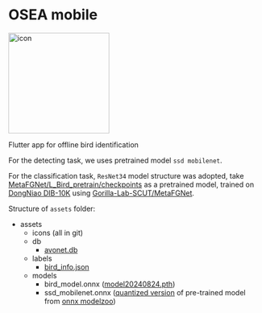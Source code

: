 # OSEA mobile

<img src="/assets/icons/fore.png?raw=true" alt="icon" width="200"/>

Flutter app for offline bird identification

For the detecting task, we uses pretrained model `ssd mobilenet`.

For the classification task, `ResNet34` model structure was adopted, take [MetaFGNet/L_Bird_pretrain/checkpoints](https://drive.google.com/drive/folders/1gsct7uWHYPfmNmFvLVHlgFqKOcoQRzs9) as a pretrained model, trained on [DongNiao DIB-10K](https://www.researchgate.net/publication/344639013) using [Gorilla-Lab-SCUT/MetaFGNet](https://github.com/Gorilla-Lab-SCUT/MetaFGNet).

Structure of `assets` folder:
- assets
    - icons (all in git)
    - db
      - [avonet.db](https://github.com/osea01/osea_mobile/releases/download/assets/avonet.db)
    - labels
      - [bird_info.json](https://github.com/osea01/osea_mobile/releases/tag/assets/bird_info.json)
    - models
      - bird_model.onnx ([model20240824.pth](https://github.com/osea01/osea_mobile/releases/download/assets/model20240824_quantized.onnx))
      - ssd_mobilenet.onnx ([quantized version](https://github.com/osea01/osea_mobile/releases/download/assets/ssd_mobilenet_quantized.onnx) of pre-trained model from [onnx modelzoo](https://github.com/onnx/models/tree/main/validated/vision/object_detection_segmentation/ssd-mobilenetv1))